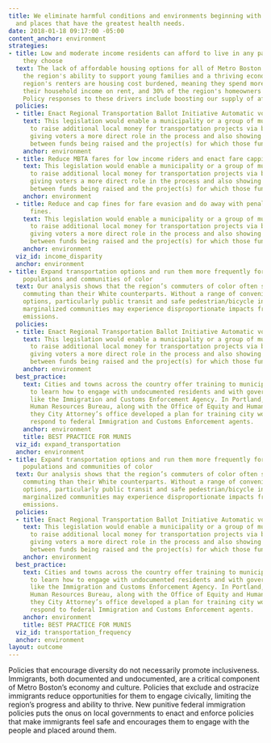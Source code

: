 ```yaml
---
title: We eliminate harmful conditions and environments beginning with the people
  and places that have the greatest health needs.
date: 2018-01-18 09:17:00 -05:00
content_anchor: environment
strategies:
- title: Low and moderate income residents can afford to live in any part of the region
    they choose
  text: The lack of affordable housing options for all of Metro Boston residents impacts
    the region's ability to support young families and a thriving economy. Half the
    region's renters are housing cost burdened, meaning they spend more than 30% of
    their household income on rent, and 30% of the region's homeowners are cost burdened.
    Policy responses to these drivers include boosting our supply of affordable.
  policies:
  - title: Enact Regional Transportation Ballot Initiative Automatic voter registration
    text: This legislation would enable a municipality or a group of municipalities
      to raise additional local money for transportation projects via ballot initiatives,
      giving voters a more direct role in the process and also showing a clearer correlation
      between funds being raised and the project(s) for which those funds are used.
    anchor: environment
  - title: Reduce MBTA fares for low income riders and enact fare capping policies.
    text: This legislation would enable a municipality or a group of municipalities
      to raise additional local money for transportation projects via ballot initiatives,
      giving voters a more direct role in the process and also showing a clearer correlation
      between funds being raised and the project(s) for which those funds are used.
    anchor: environment
  - title: Reduce and cap fines for fare evasion and do away with penalties for unpaid
      fines.
    text: This legislation would enable a municipality or a group of municipalities
      to raise additional local money for transportation projects via ballot initiatives,
      giving voters a more direct role in the process and also showing a clearer correlation
      between funds being raised and the project(s) for which those funds are used.
    anchor: environment
  viz_id: income_disparity
  anchor: environment
- title: Expand transportation options and run them more frequently for underserved
    populations and communities of color
  text: Our analysis shows that the region’s commuters of color often spend longer
    commuting than their White counterparts. Without a range of convenient transportation
    options, particularly public transit and safe pedestrian/bicycle infrastructure,
    marginalized communities may experience disproportionate impacts from vehicular
    emissions.
  policies:
  - title: Enact Regional Transportation Ballot Initiative Automatic voter registration
    text: This legislation would enable a municipality or a group of municipalities
      to raise additional local money for transportation projects via ballot initiatives,
      giving voters a more direct role in the process and also showing a clearer correlation
      between funds being raised and the project(s) for which those funds are used.
    anchor: environment
  best_practice:
    text: Cities and towns across the country offer training to municipal employees
      to learn how to engage with undocumented residents and with government agencies
      like the Immigration and Customs Enforcement Agency. In Portland, Oregon the
      Human Resources Bureau, along with the Office of Equity and Human Rights and
      they City Attorney’s office developed a plan for training city workers how to
      respond to federal Immigration and Customs Enforcement agents.
    anchor: environment
    title: BEST PRACTICE FOR MUNIS
  viz_id: expand_transportation
  anchor: environment
- title: Expand transportation options and run them more frequently for underserved
    populations and communities of color
  text: Our analysis shows that the region’s commuters of color often spend longer
    commuting than their White counterparts. Without a range of convenient transportation
    options, particularly public transit and safe pedestrian/bicycle infrastructure,
    marginalized communities may experience disproportionate impacts from vehicular
    emissions.
  policies:
  - title: Enact Regional Transportation Ballot Initiative Automatic voter registration
    text: This legislation would enable a municipality or a group of municipalities
      to raise additional local money for transportation projects via ballot initiatives,
      giving voters a more direct role in the process and also showing a clearer correlation
      between funds being raised and the project(s) for which those funds are used.
    anchor: environment
  best_practice:
    text: Cities and towns across the country offer training to municipal employees
      to learn how to engage with undocumented residents and with government agencies
      like the Immigration and Customs Enforcement Agency. In Portland, Oregon the
      Human Resources Bureau, along with the Office of Equity and Human Rights and
      they City Attorney’s office developed a plan for training city workers how to
      respond to federal Immigration and Customs Enforcement agents.
    anchor: environment
    title: BEST PRACTICE FOR MUNIS
  viz_id: transportation_frequency
  anchor: environment
layout: outcome
---
```


Policies that encourage diversity do not necessarily promote inclusiveness. Immigrants, both documented and undocumented, are a critical component of Metro Boston’s economy and culture. Policies that exclude and ostracize immigrants reduce opportunities for them to engage civically, limiting the region’s progress and ability to thrive. New punitive federal immigration policies puts the onus on local governments to enact and enforce policies that make immigrants feel safe and encourages them to engage with the people and placed around them.
